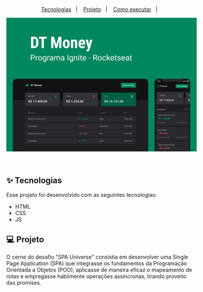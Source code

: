 
<p align="center">
  <a href="#-tecnologias">Tecnologias</a>&nbsp;&nbsp;&nbsp;|&nbsp;&nbsp;&nbsp;
  <a href="#-projeto">Projeto</a>&nbsp;&nbsp;&nbsp;|&nbsp;&nbsp;&nbsp;
  <a href="#-como-executar">Como executar</a>&nbsp;&nbsp;&nbsp;|&nbsp;&nbsp;&nbsp;
</p>

<p align="center">
  <img alt="Projeto" src="https://github.com/Vinicius-Barbosa-Santos/dt-money/blob/master/github/Capa.png">
</p>

<br>

## ✨ Tecnologias

Esse projeto foi desenvolvido com as seguintes tecnologias:

- HTML
- CSS
- JS

## 💻 Projeto

O cerne do desafio "SPA Universe" consistia em desenvolver uma Single Page Application (SPA) que integrasse os fundamentos da Programação Orientada a Objetos (POO), aplicasse de maneira eficaz o mapeamento de rotas e empregasse habilmente operações assíncronas, tirando proveito das promises.